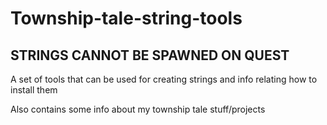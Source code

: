 # Township-tale-string-tools
## STRINGS CANNOT BE SPAWNED ON QUEST

A set of tools that can be used for creating strings and info relating how to install them

Also contains some info about my township tale stuff/projects
